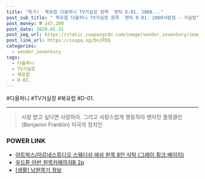 ```yaml
--- 
title: "특가!  북유럽 다올퍼니 TV거실장 원목  엔틱 D-01. 2000..." 
post_sub_title: " 북유럽 다올퍼니 TV거실장 원목  엔틱 D-01. 2000서랍형 - 거실장" 
post_money: ₩ 247,200 
post_date: 2020.01.31 
post_img_url: https://static.coupangcdn.com/image/vendor_inventory/images/2018/06/25/14/5/5e5bc20c-3c45-404d-a3c8-d151ae58e28f.jpg 
post_link_url: https://coupa.ng/bnJFDQ 
categories: 
  - vendor_inventory 
tags: 
  - 다올퍼니 
  - TV거실장 
  - 북유럽 
  - D-01. 
--- 
```

  #다올퍼니 #TV거실장 #북유럽 #D-01. 
<hr> 

> 사랑 받고 싶다면 사랑하라. 그리고 사랑스럽게 행동하라 벤자민 플랭클린 (Benjamin Franklin) 미국의 정치인 


### POWER LINK

* <a href="https://blog.naver.com/fasyy4321/221780957543" target="_blank">아트박스/아르네스튜디오 스웨디쉬 에쉬 원목 8인 식탁 (그레이&#44;핑크&#44;베이지)</a>
* <a href="https://blog.naver.com/santokki14/221785567149" target="_blank">우드톤 어반 원목카페의자B 2p</a>
* <a href="https://blog.naver.com/sakai111/221757046966" target="_blank"> [생활] 남원목기 정보 </a>
